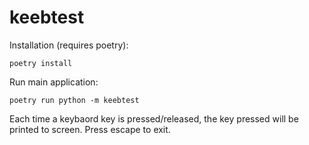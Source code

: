 # keebtest

Installation (requires poetry):

```
poetry install
```

Run main application:

```
poetry run python -m keebtest
```

Each time a keybaord key is pressed/released, the key pressed will be printed to screen.
Press escape to exit.
